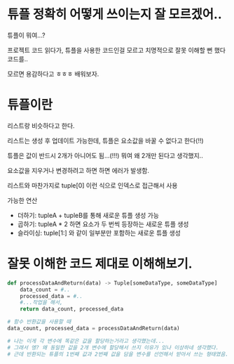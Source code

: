 # 튜플 정확히 어떻게 쓰이는지 잘 모르겠어..

튜플이 뭐여...?

프로젝트 코드 읽다가, 튜플을 사용한 코드인걸 모르고 치명적으로 잘못 이해할 뻔 했다 코드를..

모르면 용감하다고 ㅎㅎㅎ 배워보자.

# 튜플이란

리스트랑 비슷하다고 한다.

리스트는 생성 후 업데이트 가능한데, 튜플은 요소값을 바꿀 수 없다고 한다(!!)

튜플은 값이 반드시 2개가 아니어도 됨...(!!!) 뭐여 왜 2개만 된다고 생각했지..

요소값을 지우거나 변경하려고 하면 하면 에러가 발생함.

리스트와 마찬가지로 tuple[0] 이런 식으로 인덱스로 접근해서 사용

가능한 연산

- 더하기: tupleA + tupleB를 통해 새로운 튜플 생성 가능
- 곱하기: tupleA \* 2 하면 요소가 두 번씩 등장하는 새로운 튜플 생성
- 슬라이싱: tuple[1:] 와 같이 일부분만 포함하는 새로운 튜플 생성

# 잘못 이해한 코드 제대로 이해해보기.

```python
def processDataAndReturn(data) -> Tuple[someDataType, someDataType]
    data_count = #..
    processed_data = #..
    #...작업을 해서,
    return data_count, processed_data

# 함수 반환값을 사용할 때
data_count, processed_data = processDataAndReturn(data)

# 나는 이게 각 변수에 똑같은 값을 할당하는거라고 생각했는데...
# 그래서 엥? 왜 동일한 값을 2개 변수에 할당해서 쓰지 이유가 있나 이상하네 생각했다.
# 근데 반환되는 튜플의 1번째 값과 2번째 값을 담을 변수를 선언해서 받아서 쓰는 형태였음.
```
